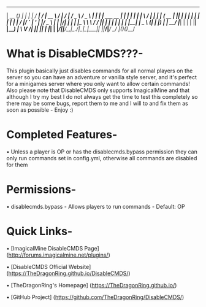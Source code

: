  _____  _           _     _       _____ __  __ _____   _____        __   ___   ___  
 |  __ \(_)         | |   | |     / ____|  \/  |  __ \ / ____|      /_ | / _ \ / _ \ 
 | |  | |_ ___  __ _| |__ | | ___| |    | \  / | |  | | (___   __   _| || | | | | | |
 | |  | | / __|/ _` | '_ \| |/ _ \ |    | |\/| | |  | |\___ \  \ \ / / || | | | | | |
 | |__| | \__ \ (_| | |_) | |  __/ |____| |  | | |__| |____) |  \ V /| || |_| | |_| |
 |_____/|_|___/\__,_|_.__/|_|\___|\_____|_|  |_|_____/|_____/    \_/ |_(_)___(_)___/                                                                                                  

What is DisableCMDS???-
========================
This plugin basically just disables commands for all normal players on the server so you can have an adventure or vanilla style server, and it's perfect for a minigames server where you only want to allow certain commands! Also please note that DisableCMDS only supports ImagicalMine and that although I try my best I do not always get the time to test this completely so there may be some bugs, report them to me and I will to and fix them as soon as possible - Enjoy :)

Completed Features-
===================
   • Unless a player is OP or has the disablecmds.bypass permission they can only run commands set in config.yml, otherwise all commands are disabled for them

Permissions-
=============
   • disablecmds.bypass - Allows players to run commands - Default: OP

Quick Links-
============
   • [ImagicalMine DisableCMDS Page] (http://forums.imagicalmine.net/plugins/)

   • [DisableCMDS Official Website] (https://TheDragonRing.github.io/DisableCMDS/)

   • [TheDragonRing's Homepage] (https://TheDragonRing.github.io/)

   • [GitHub Project] (https://github.com/TheDragonRing/DisableCMDS/)
